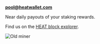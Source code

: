 **pool@heatwallet.com**

Near daily payouts of your staking rewards.

Find us on the [HEAT block explorer](https://heatwallet.com/#/explorer-account/12289004105163558344/transactions).

![Old miner](https://i.imgur.com/dndlzze.jpg)